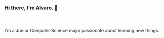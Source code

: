 ### Hi there, I'm Alvaro. 👋 <br /> <br /> <br />

I'm a Junior Computer Science major passionate about learning new things. <br /> <br />

<!--
**alvaradoavocado/alvaradoavocado** is a ✨ _special_ ✨ repository because its `README.md` (this file) appears on your GitHub profile.

Here are some ideas to get you started:

- 🔭 I’m currently working on ...
- 🌱 I’m currently learning ...
- 👯 I’m looking to collaborate on ...
- 🤔 I’m looking for help with ...
- 💬 Ask me about ...
- 📫 How to reach me: ...
- 😄 Pronouns: ...
- ⚡ Fun fact: ...
-->
